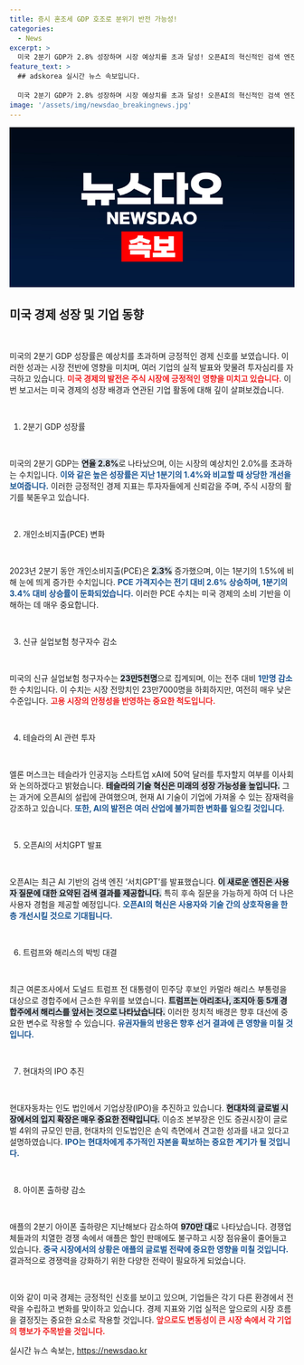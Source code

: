 ```yaml
---
title: 증시 혼조세 GDP 호조로 분위기 반전 가능성!
categories:
  - News
excerpt: >
  미국 2분기 GDP가 2.8% 성장하며 시장 예상치를 초과 달성! 오픈AI의 혁신적인 검색 엔진 서치GPT 발표와 함께 투자와 정치, 기업 실적 등에서 다양한 변화가 감지되고 있습니다.
feature_text: >
  ## adskorea 실시간 뉴스 속보입니다.

  미국 2분기 GDP가 2.8% 성장하며 시장 예상치를 초과 달성! 오픈AI의 혁신적인 검색 엔진 서치GPT 발표와 함께 투자와 정치, 기업 실적 등에서 다양한 변화가 감지되고 있습니다.
image: '/assets/img/newsdao_breakingnews.jpg'
---
```


<p><img src="/assets/img/newsdao_breakingnews.jpg" alt="adskorea 속보" /></p>

<h2 data-ke-size="size26">미국 경제 성장 및 기업 동향</h2>

<p data-ke-size="size16">&nbsp;</p>

<p>미국의 2분기 GDP 성장률은 예상치를 초과하며 긍정적인 경제 신호를 보였습니다. 이러한 성과는 시장 전반에 영향을 미치며, 여러 기업의 실적 발표와 맞물려 투자심리를 자극하고 있습니다. <b><span style="color: #ee2323;">미국 경제의 발전은 주식 시장에 긍정적인 영향을 미치고 있습니다.</span></b> 이번 보고서는 미국 경제의 성장 배경과 연관된 기업 활동에 대해 깊이 살펴보겠습니다.</p>

<p data-ke-size="size16">&nbsp;</p>

<ol>
<li>2분기 GDP 성장률</li>
</ol>

<p data-ke-size="size16">&nbsp;</p>

<p>미국의 2분기 GDP는 <b><span style="background-color: #21538527;">연율 2.8%</span></b>로 나타났으며, 이는 시장의 예상치인 2.0%를 초과하는 수치입니다. <b><span style="color: #1a5490;">이와 같은 높은 성장률은 지난 1분기의 1.4%와 비교할 때 상당한 개선을 보여줍니다.</span></b> 이러한 긍정적인 경제 지표는 투자자들에게 신뢰감을 주며, 주식 시장의 활기를 북돋우고 있습니다.</p>

<p data-ke-size="size16">&nbsp;</p>

<ol start="2">
<li>개인소비지출(PCE) 변화</li>
</ol>

<p data-ke-size="size16">&nbsp;</p>

<p>2023년 2분기 동안 개인소비지출(PCE)은 <b><span style="background-color: #21538527;">2.3%</span></b> 증가했으며, 이는 1분기의 1.5%에 비해 눈에 띄게 증가한 수치입니다. <b><span style="color: #1a5490;">PCE 가격지수는 전기 대비 2.6% 상승하며, 1분기의 3.4% 대비 상승률이 둔화되었습니다.</span></b> 이러한 PCE 수치는 미국 경제의 소비 기반을 이해하는 데 매우 중요합니다.</p>

<p data-ke-size="size16">&nbsp;</p>

<ol start="3">
<li>신규 실업보험 청구자수 감소</li>
</ol>

<p data-ke-size="size16">&nbsp;</p>

<p>미국의 신규 실업보험 청구자수는 <b><span style="background-color: #21538527;">23만5천명</span></b>으로 집계되며, 이는 전주 대비 <b><span style="color: #1a5490;">1만명 감소</span></b>한 수치입니다. 이 수치는 시장 전망치인 23만7000명을 하회하지만, 여전히 매우 낮은 수준입니다. <b><span style="color: #ee2323;">고용 시장의 안정성을 반영하는 중요한 척도입니다.</span></b></p>

<p data-ke-size="size16">&nbsp;</p>

<ol start="4">
<li>테슬라의 AI 관련 투자</li>
</ol>

<p data-ke-size="size16">&nbsp;</p>

<p>엘론 머스크는 테슬라가 인공지능 스타트업 xAI에 50억 달러를 투자할지 여부를 이사회와 논의하겠다고 밝혔습니다. <b><span style="background-color: #21538527;">테슬라의 기술 혁신은 미래의 성장 가능성을 높입니다.</span></b> 그는 과거에 오픈AI의 설립에 관여했으며, 현재 AI 기술이 기업에 가져올 수 있는 잠재력을 강조하고 있습니다. <b><span style="color: #1a5490;">또한, AI의 발전은 여러 산업에 불가피한 변화를 일으킬 것입니다.</span></b></p>

<p data-ke-size="size16">&nbsp;</p>

<ol start="5">
<li>오픈AI의 서치GPT 발표</li>
</ol>

<p data-ke-size="size16">&nbsp;</p>

<p>오픈AI는 최근 AI 기반의 검색 엔진 ‘서치GPT’를 발표했습니다. <b><span style="background-color: #21538527;">이 새로운 엔진은 사용자 질문에 대한 요약된 검색 결과를 제공합니다.</span></b> 특히 후속 질문을 가능하게 하여 더 나은 사용자 경험을 제공할 예정입니다. <b><span style="color: #1a5490;">오픈AI의 혁신은 사용자와 기술 간의 상호작용을 한층 개선시킬 것으로 기대됩니다.</span></b></p>

<p data-ke-size="size16">&nbsp;</p>

<ol start="6">
<li>트럼프와 해리스의 박빙 대결</li>
</ol>

<p data-ke-size="size16">&nbsp;</p>

<p>최근 여론조사에서 도널드 트럼프 전 대통령이 민주당 후보인 카멀라 해리스 부통령을 대상으로 경합주에서 근소한 우위를 보였습니다. <b><span style="background-color: #21538527;">트럼프는 아리조나, 조지아 등 5개 경합주에서 해리스를 앞서는 것으로 나타났습니다.</span></b> 이러한 정치적 배경은 향후 대선에 중요한 변수로 작용할 수 있습니다. <b><span style="color: #1a5490;">유권자들의 반응은 향후 선거 결과에 큰 영향을 미칠 것입니다.</span></b></p>

<p data-ke-size="size16">&nbsp;</p>

<ol start="7">
<li>현대차의 IPO 추진</li>
</ol>

<p data-ke-size="size16">&nbsp;</p>

<p>현대자동차는 인도 법인에서 기업상장(IPO)을 추진하고 있습니다. <b><span style="background-color: #21538527;">현대차의 글로벌 시장에서의 입지 확장은 매우 중요한 전략입니다.</span></b> 이승조 본부장은 인도 증권시장이 글로벌 4위의 규모인 만큼, 현대차의 인도법인은 손익 측면에서 견고한 성과를 내고 있다고 설명하였습니다. <b><span style="color: #1a5490;">IPO는 현대차에게 추가적인 자본을 확보하는 중요한 계기가 될 것입니다.</span></b></p>

<p data-ke-size="size16">&nbsp;</p>

<ol start="8">
<li>아이폰 출하량 감소</li>
</ol>

<p data-ke-size="size16">&nbsp;</p>

<p>애플의 2분기 아이폰 출하량은 지난해보다 감소하여 <b><span style="background-color: #21538527;">970만 대</span></b>로 나타났습니다. 경쟁업체들과의 치열한 경쟁 속에서 애플은 할인 판매에도 불구하고 시장 점유율이 줄어들고 있습니다. <b><span style="color: #1a5490;">중국 시장에서의 상황은 애플의 글로벌 전략에 중요한 영향을 미칠 것입니다.</span></b> 결과적으로 경쟁력을 강화하기 위한 다양한 전략이 필요하게 되었습니다.</p>

<p data-ke-size="size16">&nbsp;</p>

<p>이와 같이 미국 경제는 긍정적인 신호를 보이고 있으며, 기업들은 각기 다른 환경에서 전략을 수립하고 변화를 맞이하고 있습니다. 경제 지표와 기업 실적은 앞으로의 시장 흐름을 결정짓는 중요한 요소로 작용할 것입니다. <b><span style="color: #ee2323;">앞으로도 변동성이 큰 시장 속에서 각 기업의 행보가 주목받을 것입니다.</span></b></p>
실시간 뉴스 속보는, <a href="https://newsdao.kr" rel="dofollow">https://newsdao.kr</a>



